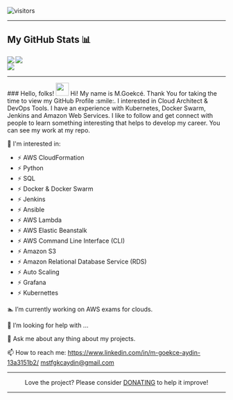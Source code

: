 


<!--
Public commits
[![M.Goekcé's GitHub stats](https://github-readme-stats.vercel.app/api?username=Gokay2705)](https://github.com/Gokay2705/github-readme-stats)
-->


![visitors](https://visitor-badge.glitch.me/badge?page_id=Gokay2705.Gokay2705)
<hr>

## My GitHub Stats 📊

<a href="https://github.com/anuraghazra/github-readme-stats">
  <img align="left" src="https://github-readme-stats.vercel.app/api?username=Gokay2705&count_private=true&show_icons=true" />
</a>
<a href="https://github.com/anuraghazra/convoychat">
  <img align="center" src="https://github-readme-stats.vercel.app/api/top-langs/?username=Gokay2705" />
</a>
<br>
<a href="https://github.com/anuraghazra/convoychat">
  <img align="centre" src="https://github-readme-stats.vercel.app/api/wakatime?username=willianrod" />
</a>
<hr>
### Hello, folks! <img src="https://raw.githubusercontent.com/MartinHeinz/MartinHeinz/master/wave.gif" width="30px">
Hi! My name is M.Goekcé. Thank You for taking the time to view my GitHub Profile :smile:.
I interested in Cloud Architect & DevOps Tools. I have an experience with Kubernetes, Docker Swarm, Jenkins and Amazon Web Services. I like to follow and get connect with people to learn something interesting that helps to develop my career. You can see my work at my repo.

<!--
**Gokay2705/Gokay2705** is a ✨ _special_ ✨ repository because its `README.md` (this file) appears on your GitHub profile.

Here are some ideas to get you started:
-->
:football: I'm interested in:
- ⚡ AWS CloudFormation
- ⚡ Python
- ⚡ SQL
- ⚡ Docker & Docker Swarm
- ⚡ Jenkins
- ⚡ Ansible
- ⚡ AWS Lambda
- ⚡ AWS Elastic Beanstalk
- ⚡ AWS Command Line Interface (CLI)
- ⚡ Amazon S3
- ⚡ Amazon Relational Database Service (RDS)
- ⚡ Auto Scaling
- ⚡ Grafana
- ⚡ Kubernettes

:swimmer: I’m currently working on AWS exams for clouds.

🤔 I’m looking for help with ...

💬 Ask me about any thing about my projects.

📫 How to reach me:   https://www.linkedin.com/in/m-goekce-aydin-13a3151b2/ 
mstfgkcaydin@gmail.com

<hr>

<p align="center">Love the project? Please consider <a href="https://www.paypal.me/mstfgkcaydin">DONATING</a> to help it improve!</p>
<hr>

